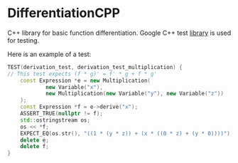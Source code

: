 # DifferentiationCPP

C++ library for basic function differentiation. Google C++ test [library](https://github.com/google/googletest) is used for testing. 

Here is an example of a test:
```c++
TEST(derivation_test, derivation_test_multiplication) {
// This test expects (f * g)' = f' * g + f * g'
    const Expression *e = new Multiplication(
            new Variable("x"),
            new Multiplication(new Variable("y"), new Variable("z"))
    );
    const Expression *f = e->derive("x");
    ASSERT_TRUE(nullptr != f);
    std::ostringstream os;
    os << *f;
    EXPECT_EQ(os.str(), "((1 * (y * z)) + (x * ((0 * z) + (y * 0))))");
    delete e;
    delete f;
}
```